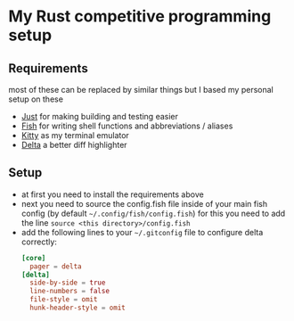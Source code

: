 # My Rust competitive programming setup

## Requirements

most of these can be replaced by similar things but I based my personal setup on these

- [Just](https://github.com/casey/just) for making building and testing easier
- [Fish](https://fishshell.com/) for writing shell functions and abbreviations / aliases 
- [Kitty](https://sw.kovidgoyal.net/kitty/) as my terminal emulator
- [Delta](https://github.com/dandavison/delta) a better diff highlighter

## Setup

- at first you need to install the requirements above
- next you need to source the config.fish file inside of your main fish config (by default `~/.config/fish/config.fish`)
  for this you need to add the line `source <this directory>/config.fish`
- add the following lines to your `~/.gitconfig` file to configure delta correctly:
  ```toml
  [core]
  	pager = delta
  [delta]
  	side-by-side = true
  	line-numbers = false
  	file-style = omit
  	hunk-header-style = omit
  ```
